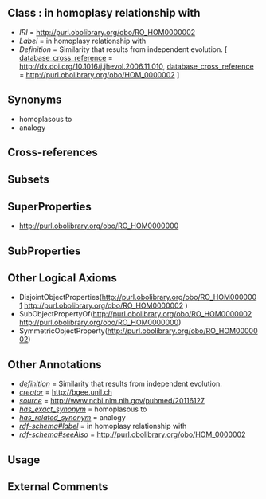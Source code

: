 
## Class : in homoplasy relationship with

 * *IRI* = http://purl.obolibrary.org/obo/RO_HOM0000002
 * *Label* = in homoplasy relationship with
 * *Definition* = Similarity that results from independent evolution. [ [database_cross_reference](../../ef/oboInOwl#hasDbXref.md) = http://dx.doi.org/10.1016/j.jhevol.2006.11.010, [database_cross_reference](../../ef/oboInOwl#hasDbXref.md) = http://purl.obolibrary.org/obo/HOM_0000002 ]

## Synonyms

 * homoplasous to
 * analogy

## Cross-references


## Subsets


## SuperProperties

 * <http://purl.obolibrary.org/obo/RO_HOM0000000>

## SubProperties


## Other Logical Axioms

 * DisjointObjectProperties(<http://purl.obolibrary.org/obo/RO_HOM0000001> <http://purl.obolibrary.org/obo/RO_HOM0000002> )
 * SubObjectPropertyOf(<http://purl.obolibrary.org/obo/RO_HOM0000002> <http://purl.obolibrary.org/obo/RO_HOM0000000>)
 * SymmetricObjectProperty(<http://purl.obolibrary.org/obo/RO_HOM0000002>)

## Other Annotations

 * *[definition](../../IAO/15/IAO_0000115.md)* = Similarity that results from independent evolution.
 * *[creator](../../or/creator.md)* = http://bgee.unil.ch
 * *[source](../../ce/source.md)* = http://www.ncbi.nlm.nih.gov/pubmed/20116127
 * *[has_exact_synonym](../../ym/oboInOwl#hasExactSynonym.md)* = homoplasous to
 * *[has_related_synonym](../../ym/oboInOwl#hasRelatedSynonym.md)* = analogy
 * *[rdf-schema#label](../../el/rdf-schema#label.md)* = in homoplasy relationship with
 * *[rdf-schema#seeAlso](../../so/rdf-schema#seeAlso.md)* = http://purl.obolibrary.org/obo/HOM_0000002

## Usage


## External Comments

